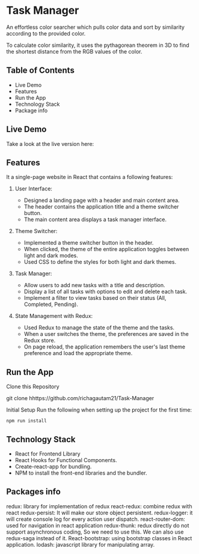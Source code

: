 # Task Manager
An effortless color searcher which pulls color data and sort by similarity according to the provided color.

To calculate color similarity, it uses the pythagorean theorem in 3D to find the shortest distance from the RGB values of the color.

## Table of Contents
- Live Demo
- Features
- Run the App
- Technology Stack
- Package info


## Live Demo
Take a look at the live version here: 

## Features

It a single-page website in React that contains a following features:
1. User Interface: 
   - Designed a landing page with a header and main content area.
   - The header contains the application title and a theme switcher button.
   - The main content area displays a task manager interface.

2. Theme Switcher: 
   - Implemented a theme switcher button in the header.
   - When clicked, the theme of the entire application toggles between light and dark modes.
   - Used CSS to define the styles for both light and dark themes.

3. Task Manager:
   - Allow users to add new tasks with a title and description.
   - Display a list of all tasks with options to edit and delete each task.
   - Implement a filter to view tasks based on their status (All, Completed, Pending).

4. State Management with Redux:
   - Used Redux to manage the state of the theme and the tasks.
   - When a user switches the theme, the preferences are  saved in the Redux store.
   - On page reload, the application remembers the user's last theme preference and load the appropriate theme.

## Run the App
Clone this Repository

git clone hhttps://github.com/richagautam21/Task-Manager

Initial Setup
Run the following when setting up the project for the first time:

`npm run install`
## Technology Stack
- React for Frontend Library
- React Hooks for Functional Components.
- Create-react-app for bundling.
- NPM to install the front-end libraries and the bundler.

## Packages info

redux: library for implementation of redux
react-redux: combine redux with react
redux-persist: It will make our store object persistent.
redux-logger: it will create console log for every action user dispatch.
react-router-dom: used for navigation in react application
redux-thunk: redux directly do not support asynchronous coding, So we need to use this. We can also use redux-saga instead of it.
React-bootstrap: using bootstrap classes in React application.
lodash: javascript library for manipulating array.